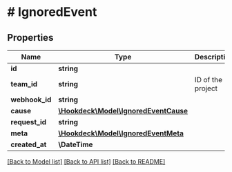 # # IgnoredEvent

## Properties

Name | Type | Description | Notes
------------ | ------------- | ------------- | -------------
**id** | **string** |  |
**team_id** | **string** | ID of the project |
**webhook_id** | **string** |  |
**cause** | [**\Hookdeck\Model\IgnoredEventCause**](IgnoredEventCause.md) |  |
**request_id** | **string** |  |
**meta** | [**\Hookdeck\Model\IgnoredEventMeta**](IgnoredEventMeta.md) |  | [optional]
**created_at** | **\DateTime** |  |

[[Back to Model list]](../../README.md#models) [[Back to API list]](../../README.md#endpoints) [[Back to README]](../../README.md)
